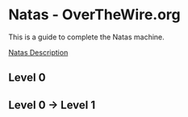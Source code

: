 # Natas - OverTheWire.org

This is a guide to complete the Natas machine.

[Natas Description](https://overthewire.org/wargames/natas/)


## Level 0



## Level 0 → Level 1

